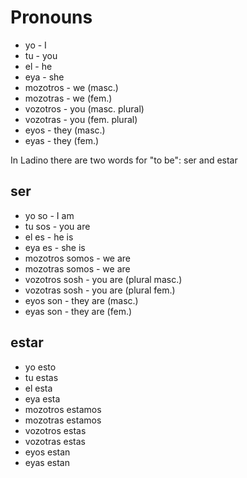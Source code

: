 # Pronouns

* yo       - I
* tu       - you
* el       - he
* eya      - she
* mozotros - we (masc.)
* mozotras - we (fem.)
* vozotros - you (masc. plural)
* vozotras - you (fem. plural)
* eyos     - they (masc.)
* eyas     - they (fem.)

In Ladino there are two words for "to be": ser and estar

## ser

* yo so          - I am
* tu sos         - you are
* el es          - he is
* eya  es        - she is
* mozotros somos - we are
* mozotras somos - we are
* vozotros sosh  - you are (plural masc.)
* vozotras sosh  - you are (plural fem.)
* eyos son       - they are (masc.)
* eyas son       - they are (fem.)

## estar

* yo esto
* tu estas
* el esta
* eya esta
* mozotros estamos
* mozotras estamos
* vozotros estas
* vozotras estas
* eyos estan
* eyas estan
